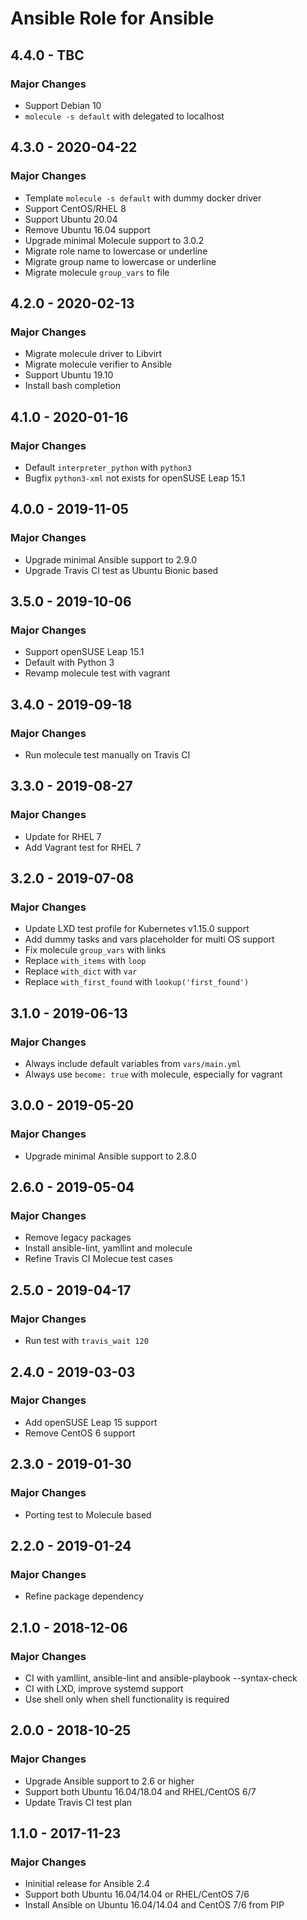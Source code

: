 # Ansible Role for Ansible

## 4.4.0 - TBC

### Major Changes

  - Support Debian 10
  - `molecule -s default` with delegated to localhost

## 4.3.0 - 2020-04-22

### Major Changes

  - Template `molecule -s default` with dummy docker driver
  - Support CentOS/RHEL 8
  - Support Ubuntu 20.04
  - Remove Ubuntu 16.04 support
  - Upgrade minimal Molecule support to 3.0.2
  - Migrate role name to lowercase or underline
  - Migrate group name to lowercase or underline
  - Migrate molecule `group_vars` to file

## 4.2.0 - 2020-02-13

### Major Changes

  - Migrate molecule driver to Libvirt
  - Migrate molecule verifier to Ansible
  - Support Ubuntu 19.10
  - Install bash completion

## 4.1.0 - 2020-01-16

### Major Changes

  - Default `interpreter_python` with `python3`
  - Bugfix `python3-xml` not exists for openSUSE Leap 15.1

## 4.0.0 - 2019-11-05

### Major Changes

  - Upgrade minimal Ansible support to 2.9.0
  - Upgrade Travis CI test as Ubuntu Bionic based

## 3.5.0 - 2019-10-06

### Major Changes

  - Support openSUSE Leap 15.1
  - Default with Python 3
  - Revamp molecule test with vagrant

## 3.4.0 - 2019-09-18

### Major Changes

  - Run molecule test manually on Travis CI

## 3.3.0 - 2019-08-27

### Major Changes

  - Update for RHEL 7
  - Add Vagrant test for RHEL 7

## 3.2.0 - 2019-07-08

### Major Changes

  - Update LXD test profile for Kubernetes v1.15.0 support
  - Add dummy tasks and vars placeholder for multi OS support
  - Fix molecule `group_vars` with links
  - Replace `with_items` with `loop`
  - Replace `with_dict` with `var`
  - Replace `with_first_found` with `lookup('first_found')`

## 3.1.0 - 2019-06-13

### Major Changes

  - Always include default variables from `vars/main.yml`
  - Always use `become: true` with molecule, especially for vagrant

## 3.0.0 - 2019-05-20

### Major Changes

  - Upgrade minimal Ansible support to 2.8.0

## 2.6.0 - 2019-05-04

### Major Changes

  - Remove legacy packages
  - Install ansible-lint, yamllint and molecule
  - Refine Travis CI Molecue test cases

## 2.5.0 - 2019-04-17

### Major Changes

  - Run test with `travis_wait 120`

## 2.4.0 - 2019-03-03

### Major Changes

  - Add openSUSE Leap 15 support
  - Remove CentOS 6 support

## 2.3.0 - 2019-01-30

### Major Changes

  - Porting test to Molecule based

## 2.2.0 - 2019-01-24

### Major Changes

  - Refine package dependency

## 2.1.0 - 2018-12-06

### Major Changes

  - CI with yamllint, ansible-lint and ansible-playbook --syntax-check
  - CI with LXD, improve systemd support
  - Use shell only when shell functionality is required

## 2.0.0 - 2018-10-25

### Major Changes

  - Upgrade Ansible support to 2.6 or higher
  - Support both Ubuntu 16.04/18.04 and RHEL/CentOS 6/7
  - Update Travis CI test plan

## 1.1.0 - 2017-11-23

### Major Changes

  - Ininitial release for Ansible 2.4
  - Support both Ubuntu 16.04/14.04 or RHEL/CentOS 7/6
  - Install Ansible on Ubuntu 16.04/14.04 and CentOS 7/6 from PIP
